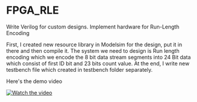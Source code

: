 # FPGA_RLE
Write Verilog for custom designs. Implement hardware for Run-Length Encoding

First, I created new resource library in Modelsim for the design, put it in there and then compile it. The system we need to design is Run length encoding which we encode the 8 bit data stream segments into 24 Bit data which consist of first ID bit and 23 bits count value. At the end, I write new testbench file which created in testbench folder separately.

Here's the demo video

[![Watch the video](https://i.imgur.com/vKb2F1B.png)](https://drive.google.com/file/d/1DqJiUkcRRCtwGYN9qnpqVGXkf8EGcgDq/view)
